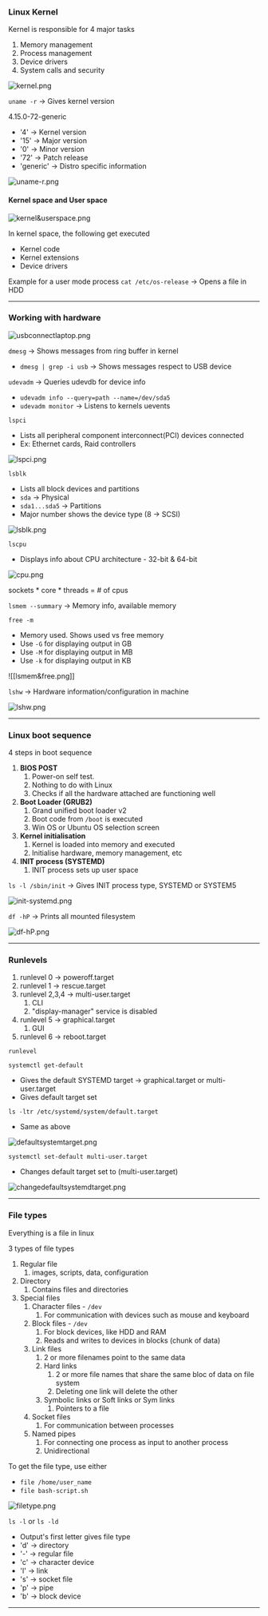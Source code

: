 ### Linux Kernel
Kernel is responsible for 4 major tasks
1. Memory management
2. Process management
3. Device drivers
4. System calls and security



![kernel.png](Attachments/kernel.png)

`uname -r` -> Gives kernel version

4.15.0-72-generic

- '4' -> Kernel version
- '15' -> Major version
- '0' -> Minor version
- '72' -> Patch release
- 'generic' -> Distro specific information

![uname-r.png](Attachments/uname-r.png)


#### Kernel space and User space

![kernel&userspace.png](Attachments/kernel&userspace.png)

In kernel space, the following get executed
- Kernel code
- Kernel extensions
- Device drivers

Example for a user mode process
`cat /etc/os-release` -> Opens a file in HDD

---

### Working with hardware

![usbconnectlaptop.png](Attachments/usbconnectlaptop.png)

`dmesg` -> Shows messages from ring buffer in kernel
- `dmesg | grep -i usb` -> Shows messages respect to USB device

`udevadm` -> Queries udevdb for device info
- `udevadm info --query=path --name=/dev/sda5`
- `udevadm monitor` -> Listens to kernels uevents

`lspci`
- Lists all peripheral component interconnect(PCI) devices connected
- Ex: Ethernet cards, Raid controllers

![lspci.png](Attachments/lspci.png)


`lsblk`
- Lists all block devices and partitions
- `sda` -> Physical
- `sda1...sda5` -> Partitions
- Major number shows the device type (8 -> SCSI)

![lsblk.png](Attachments/lsblk.png)


`lscpu`
- Displays info about CPU architecture - 32-bit & 64-bit

![cpu.png](Attachments/cpu.png)

sockets * core * threads = # of cpus

`lsmem --summary` -> Memory info, available memory

`free -m`
- Memory used. Shows used vs free memory
- Use `-G` for displaying output in GB
- Use `-M` for displaying output in MB
- Use `-k` for displaying output in KB

![[lsmem&free.png]]

`lshw` -> Hardware information/configuration in machine

![lshw.png](Attachments/lshw.png)

---
### Linux boot sequence

4 steps in boot sequence
1. **BIOS POST**
	1. Power-on self test.
	2. Nothing to do with Linux
	3. Checks if all the hardware attached are functioning well
2. **Boot Loader (GRUB2)**
	1. Grand unified boot loader v2
	2. Boot code from `/boot` is executed
	3. Win OS or Ubuntu OS selection screen
3. **Kernel initialisation**
	1. Kernel is loaded into memory and executed
	2. Initialise hardware, memory management, etc
4. **INIT process (SYSTEMD)**
	1. INIT process sets up user space

`ls -l /sbin/init` -> Gives INIT process type, SYSTEMD or SYSTEM5

![init-systemd.png](Attachments/init-systemd.png)

`df -hP` -> Prints all mounted filesystem

![df-hP.png](Attachments/df-hp.png)


---
### Runlevels

1. runlevel 0 -> poweroff.target
2. runlevel 1 -> rescue.target
3. runlevel 2,3,4 -> multi-user.target
	1. CLI
	2. "display-manager" service is disabled
4. runlevel 5 -> graphical.target
	1. GUI
5. runlevel 6 -> reboot.target

`runlevel`

`systemctl get-default`
- Gives the default SYSTEMD target -> graphical.target or multi-user.target
- Gives default target set

`ls -ltr /etc/systemd/system/default.target`
- Same as above

![defaultsystemtarget.png](Attachments/defaultsystemtarget.png)

`systemctl set-default multi-user.target`
- Changes default target set to (multi-user.target)

![changedefaultsystemdtarget.png](Attachments/changedefaultsystemdtarget.png)

---
### File types

Everything is a file in linux

3 types of file types
1. Regular file
	1. images, scripts, data, configuration
2. Directory
	1. Contains files and directories
3. Special files
	1. Character files - `/dev`
		1. For communication with devices such as mouse and keyboard
	2. Block files - `/dev`
		1. For block devices, like HDD and RAM
		2. Reads and writes to devices in blocks (chunk of data)
	3. Link files
		1. 2 or more filenames point to the same data
		2. Hard links
			1. 2 or more file names that share the same bloc of data on file system
			2. Deleting one link will delete the other
		3. Symbolic links or Soft links or Sym links
			1. Pointers to a file
	4. Socket files
		1. For communication between processes
	5. Named pipes
		1. For connecting one process as input to another process
		2. Unidirectional


To get the file type, use either
- `file /home/user_name`
- `file bash-script.sh`

![filetype.png](Attachments/filetype.png)

`ls -l` or `ls -ld`
 - Output's first letter gives file type
 - 'd' -> directory
 - '-' -> regular file
 - 'c' -> character device
 - 'l' -> link
 - 's' -> socket file
 - 'p' -> pipe
 - 'b' -> block device

---

